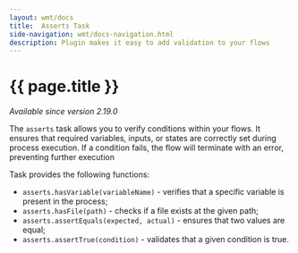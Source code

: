 ```yaml
---
layout: wmt/docs
title:  Asserts Task
side-navigation: wmt/docs-navigation.html
description: Plugin makes it easy to add validation to your flows
---
```


# {{ page.title }}

_Available since version 2.19.0_

The `asserts` task allows you to verify conditions within your flows. 
It ensures that required variables, inputs, or states are correctly set during process execution. 
If a condition fails, the flow will terminate with an error, preventing further execution

Task provides the following functions:

- `asserts.hasVariable(variableName)` - verifies that a specific variable is present in the process; 
- `asserts.hasFile(path)` - checks if a file exists at the given path;
- `asserts.assertEquals(expected, actual)` - ensures that two values are equal;
- `asserts.assertTrue(condition)` - validates that a given condition is true.
